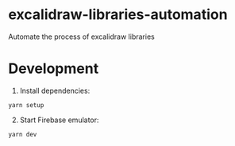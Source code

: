 # excalidraw-libraries-automation

Automate the process of excalidraw libraries

# Development

1. Install dependencies:

  ```
  yarn setup
  ```

2. Start Firebase emulator:

  ```
  yarn dev
  ```
